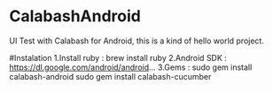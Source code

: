 # CalabashAndroid
UI Test with Calabash for Android, this is a kind of hello world project.

#Instalation
1.Install ruby : brew install ruby
2.Android SDK : https://dl.google.com/android/android...
3.Gems :
sudo gem install calabash-android
sudo gem install calabash-cucumber
